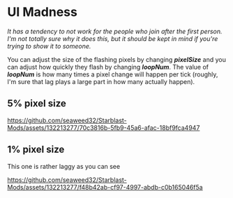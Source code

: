 # UI Madness 
*It has a tendency to not work for the people who join after the first person. I'm not totally sure why it does this, but it should be kept in mind if you're trying to show it to someone.*

You can adjust the size of the flashing pixels by changing ***pixelSize*** and you can adjust how quickly they flash by changing ***loopNum***.
The value of ***loopNum*** is how many times a pixel change will happen per tick (roughly, I'm sure that lag plays a large part in how many actually happen).

## 5% pixel size


https://github.com/seaweed32/Starblast-Mods/assets/132213277/70c3816b-5fb9-45a6-afac-18bf9fca4947


## 1% pixel size
This one is rather laggy as you can see

https://github.com/seaweed32/Starblast-Mods/assets/132213277/f48b42ab-cf97-4997-abdb-c0b165046f5a

















